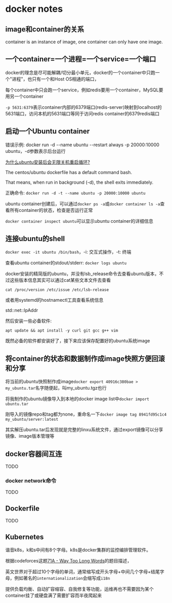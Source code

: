# docker notes

## image和container的关系

container is an instance of image, one container can only have one image.

## 一个container=一个进程=一个service=一个端口

docker的理念是尽可能解耦/切分最小单元，docker的一个container中只跑一个"进程"，也只有一个和Host OS相通的端口，

每个container中只会跑一个service，例如redis要用一个container，MySQL要用另一个container

`-p 5631:6379`表示container内部的6379端口(redis-server)映射到localhost的5631端口，访问本机的5631端口等同于访问redis container的6379redis端口

## 启动一个Ubuntu container

错误示例: docker run -d --name ubuntu --restart always -p 20000:10000 ubuntu，-d参数表示后台运行

[为什么ubuntu安装后会无限关机重启循环?](https://stackoverflow.com/questions/30209776/docker-container-will-automatically-stop-after-docker-run-d)

The centos/ubuntu dockerfile has a default command bash.

That means, when run in background (-d), the shell exits immediately.

正确命令: `docker run -d -t --name ubuntu -p 20000:10000 ubuntu`

ubuntu container创建后，可以通过`docker ps -a`或`docker container ls -a`查看所有container的状态，检查是否运行正常

`docker container inspect ubuntu`可以显示ubuntu container的详细信息

## 连接ubuntu的shell

`docker exec -it ubuntu /bin/bash`，-i: 交互式操作，-t: 终端

查看ubuntu container的stdout/stderr: `docker logs ubuntu`

docker安装的精简版的ubuntu，并没有lsb_release命令去查看ubuntu版本，不过这些版本信息其实可以通过cat某些文本文件去查看

`cat /proc/version /etc/issue /etc/lsb-release`

或者用systemd的hostnamectl工具查看系统信息

std::net::IpAddr

然后安装一些必备软件:

`apt update && apt install -y curl git gcc g++ vim`

既然必备的软件都安装好了，接下来应该保存配置好的ubuntu系统image

## 将container的状态和数据制作成image快照方便回滚和分享

将当前的ubuntu快照制作成image`docker export 40916c380bae > my_ubuntu.tar`名字随便起，叫my_ubuntu.tgz也行

将我制作的ubuntu镜像导入到本地的docker image list中`docker import ubuntu.tar`

刚导入的镜像repo和tag都为none，重命名一下`docker image tag 8941fd95c1c4 my_ubuntu/server:latest`

其实解压ubuntu.tar后发现就是完整的linxu系统文件，通过export镜像可以分享镜像、image版本管理等

## docker容器间互连

TODO

### docker network命令

TODO

## Dockerfile

TODO

## Kubernetes

谐音k8s，k和s中间有8个字母。k8s是docker集群的监控编排管理软件。

根据codeforces这题[71A - Way Too Long Words](https://codeforces.com/problemset/problem/71/A)的题目描述，

英文世界对于超过10个字母的单词，通常缩写成开头字母+中间几个字母+结尾字母，例如著名的`internationalization`会缩写成`i18n`

提供负载均衡、自动扩容缩容、自我修复等功能，运维再也不需要因为某个container挂了或硬盘满了需要扩容而半夜爬起来

